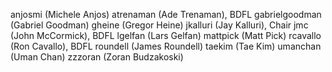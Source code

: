 anjosmi (Michele Anjos)
atrenaman (Ade Trenaman), BDFL
gabrielgoodman (Gabriel Goodman)
gheine (Gregor Heine)
jkalluri (Jay Kalluri), Chair
jmc (John McCormick), BDFL
lgelfan (Lars Gelfan)
mattpick (Matt Pick)
rcavallo (Ron Cavallo), BDFL
roundell (James Roundell)
taekim (Tae Kim)
umanchan (Uman Chan)
zzzoran (Zoran Budzakoski)
